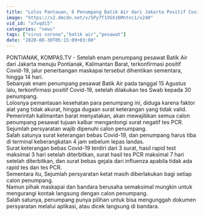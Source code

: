 ```yaml
---
title: "Lolos Pantauan, 6 Penumpang Batik Air dari Jakarta Positif Covid-19"
image: "https://s2.dmcdn.net/v/SPy7T1VGXz6Mntnc1/x240"
vid_id: "x7vqdi5"
categories: "news"
tags: ["virus corona","batik air","pesawat"]
date: "2020-08-30T05:15:09+03:00"
---
```

PONTIANAK, KOMPAS.TV - Setelah enam penumpang pesawat Batik Air dari Jakarta menuju Pontianak, Kalimantan Barat, terkonfirmasi positif Covid-19, jalur penerbangan maskapai tersebut dihentikan sementara, hingga 14 hari.   <br>Sebanyak enam penumpang pesawat Batik Air pada tanggal 15 Agustus lalu, terkonfirmasi positif Covid-19, setelah dilakukan tes Swab kepada 30 penumpang.   <br>Lolosnya pemantauan kesehatan para penumpang ini, diduga karena faktor alat yang tidak akurat, hingga dugaan surat keterangan yang tidak valid.    <br>Pemerintah kalimantan barat menyatakan, akan mewajibkan semua calon penumpang pesawat tujuan kalbar mengantongi surat negatif tes PCR.   <br>Sejumlah persyaratan wajib dipenuhi calon penumpang.   <br>Salah satunya surat keterangan bebas Covid-19, dan penumpang harus tiba di terminal keberangkatan 4 jam sebelum lepas landas.   <br>Surat keterangan bebas Covid-19 terdiri dari 3 surat, hasil rapid test maksimal 3 hari setelah diterbitkan, surat hasil tes PCR maksimal 7 hari setelah diterbitkan, dan surat bebas gejala dari influenza apabila tidak ada rapid tes dan tes PCR.   <br>Sementara itu, Sejumlah persyaratan ketat masih diberlakukan bagi setiap calon penumpang.   <br>Namun pihak maskapai dan bandara berusaha semaksimal mungkin untuk mengurangi kontak langsung dengan calon penumpang.   <br>Salah satunya, penumpang punya pilihan untuk bisa mengunggah dokumen persyaratan melalui aplikasi, atau dicek langsung di bandara.   <br>
